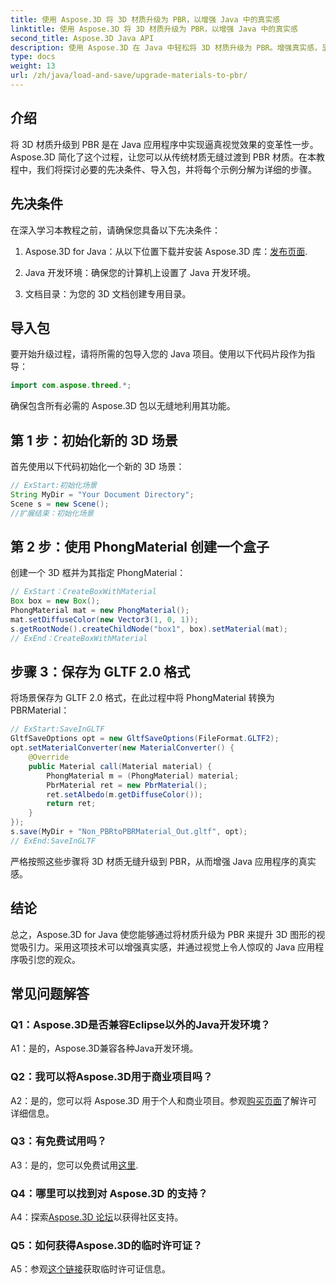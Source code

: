 ```yaml
---
title: 使用 Aspose.3D 将 3D 材质升级为 PBR，以增强 Java 中的真实感
linktitle: 使用 Aspose.3D 将 3D 材质升级为 PBR，以增强 Java 中的真实感
second_title: Aspose.3D Java API
description: 使用 Aspose.3D 在 Java 中轻松将 3D 材质升级为 PBR。增强真实感，呈现迷人的视觉效果。
type: docs
weight: 13
url: /zh/java/load-and-save/upgrade-materials-to-pbr/
---
```

## 介绍

将 3D 材质升级到 PBR 是在 Java 应用程序中实现逼真视觉效果的变革性一步。 Aspose.3D 简化了这个过程，让您可以从传统材质无缝过渡到 PBR 材质。在本教程中，我们将探讨必要的先决条件、导入包，并将每个示例分解为详细的步骤。

## 先决条件

在深入学习本教程之前，请确保您具备以下先决条件：

1.  Aspose.3D for Java：从以下位置下载并安装 Aspose.3D 库：[发布页面](https://releases.aspose.com/3d/java/).

2. Java 开发环境：确保您的计算机上设置了 Java 开发环境。

3. 文档目录：为您的 3D 文档创建专用目录。

## 导入包

要开始升级过程，请将所需的包导入您的 Java 项目。使用以下代码片段作为指导：

```java
import com.aspose.threed.*;
```

确保包含所有必需的 Aspose.3D 包以无缝地利用其功能。

## 第 1 步：初始化新的 3D 场景

首先使用以下代码初始化一个新的 3D 场景：

```java
// ExStart:初始化场景
String MyDir = "Your Document Directory";
Scene s = new Scene();
//扩展结束：初始化场景
```

## 第 2 步：使用 PhongMaterial 创建一个盒子

创建一个 3D 框并为其指定 PhongMaterial：

```java
// ExStart：CreateBoxWithMaterial
Box box = new Box();
PhongMaterial mat = new PhongMaterial();
mat.setDiffuseColor(new Vector3(1, 0, 1));
s.getRootNode().createChildNode("box1", box).setMaterial(mat);
// ExEnd：CreateBoxWithMaterial
```

## 步骤 3：保存为 GLTF 2.0 格式

将场景保存为 GLTF 2.0 格式，在此过程中将 PhongMaterial 转换为 PBRMaterial：

```java
// ExStart:SaveInGLTF
GltfSaveOptions opt = new GltfSaveOptions(FileFormat.GLTF2);
opt.setMaterialConverter(new MaterialConverter() {
    @Override
    public Material call(Material material) {
        PhongMaterial m = (PhongMaterial) material;
        PbrMaterial ret = new PbrMaterial();
        ret.setAlbedo(m.getDiffuseColor());
        return ret;
    }
});
s.save(MyDir + "Non_PBRtoPBRMaterial_Out.gltf", opt);
// ExEnd:SaveInGLTF
```

严格按照这些步骤将 3D 材质无缝升级到 PBR，从而增强 Java 应用程序的真实感。

## 结论

总之，Aspose.3D for Java 使您能够通过将材质升级为 PBR 来提升 3D 图形的视觉吸引力。采用这项技术可以增强真实感，并通过视觉上令人惊叹的 Java 应用程序吸引您的观众。

## 常见问题解答

### Q1：Aspose.3D是否兼容Eclipse以外的Java开发环境？

A1：是的，Aspose.3D兼容各种Java开发环境。

### Q2：我可以将Aspose.3D用于商业项目吗？

 A2：是的，您可以将 Aspose.3D 用于个人和商业项目。参观[购买页面](https://purchase.aspose.com/buy)了解许可详细信息。

### Q3：有免费试用吗？

 A3：是的，您可以免费试用[这里](https://releases.aspose.com/).

### Q4：哪里可以找到对 Aspose.3D 的支持？

A4：探索[Aspose.3D 论坛](https://forum.aspose.com/c/3d/18)以获得社区支持。

### Q5：如何获得Aspose.3D的临时许可证？

 A5：参观[这个链接](https://purchase.aspose.com/temporary-license/)获取临时许可证信息。